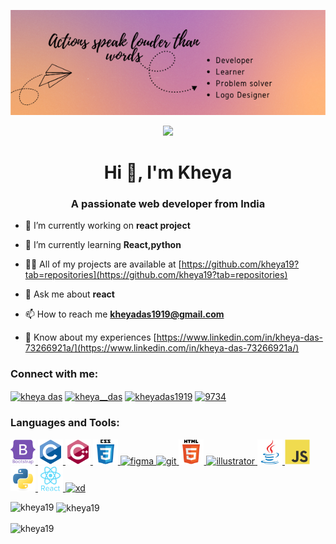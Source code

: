 
[![MasterHead](https://raw.githubusercontent.com/kheya19/kheya19/main/Peach%20and%20Violet%20Multicolored%20Earth%20Day%20Web%20Banner%20(1).png)](https://github.com/kheya19.io)
<p align="center">
  <img src=(https://raw.githubusercontent.com/kheya19/kheya19/main/Peach%20and%20Violet%20Multicolored%20Earth%20Day%20Web%20Banner%20(1).png" />
</p>
<h1 align="center">Hi 👋, I'm Kheya</h1>
<h3 align="center">A passionate web developer from India</h3>

- 🔭 I’m currently working on **react project**

- 🌱 I’m currently learning **React,python**

- 👨‍💻 All of my projects are available at [https://github.com/kheya19?tab=repositories](https://github.com/kheya19?tab=repositories)

- 💬 Ask me about **react**

- 📫 How to reach me **kheyadas1919@gmail.com**

- 📄 Know about my experiences [https://www.linkedin.com/in/kheya-das-73266921a/](https://www.linkedin.com/in/kheya-das-73266921a/)

<h3 align="left">Connect with me:</h3>
<p align="left">
<a href="https://linkedin.com/in/kheya das" target="blank"><img align="center" src="https://raw.githubusercontent.com/rahuldkjain/github-profile-readme-generator/master/src/images/icons/Social/linked-in-alt.svg" alt="kheya das" height="30" width="40" /></a>
<a href="https://instagram.com/kheya__das" target="blank"><img align="center" src="https://raw.githubusercontent.com/rahuldkjain/github-profile-readme-generator/master/src/images/icons/Social/instagram.svg" alt="kheya__das" height="30" width="40" /></a>
<a href="https://www.hackerrank.com/kheyadas1919" target="blank"><img align="center" src="https://raw.githubusercontent.com/rahuldkjain/github-profile-readme-generator/master/src/images/icons/Social/hackerrank.svg" alt="kheyadas1919" height="30" width="40" /></a>
<a href="https://discord.gg/9734" target="blank"><img align="center" src="https://raw.githubusercontent.com/rahuldkjain/github-profile-readme-generator/master/src/images/icons/Social/discord.svg" alt="9734" height="30" width="40" /></a>
</p>

<h3 align="left">Languages and Tools:</h3>
<p align="left"> <a href="https://getbootstrap.com" target="_blank" rel="noreferrer"> <img src="https://raw.githubusercontent.com/devicons/devicon/master/icons/bootstrap/bootstrap-plain-wordmark.svg" alt="bootstrap" width="40" height="40"/> </a> <a href="https://www.cprogramming.com/" target="_blank" rel="noreferrer"> <img src="https://raw.githubusercontent.com/devicons/devicon/master/icons/c/c-original.svg" alt="c" width="40" height="40"/> </a> <a href="https://www.w3schools.com/cpp/" target="_blank" rel="noreferrer"> <img src="https://raw.githubusercontent.com/devicons/devicon/master/icons/cplusplus/cplusplus-original.svg" alt="cplusplus" width="40" height="40"/> </a> <a href="https://www.w3schools.com/css/" target="_blank" rel="noreferrer"> <img src="https://raw.githubusercontent.com/devicons/devicon/master/icons/css3/css3-original-wordmark.svg" alt="css3" width="40" height="40"/> </a> <a href="https://www.figma.com/" target="_blank" rel="noreferrer"> <img src="https://www.vectorlogo.zone/logos/figma/figma-icon.svg" alt="figma" width="40" height="40"/> </a> <a href="https://git-scm.com/" target="_blank" rel="noreferrer"> <img src="https://www.vectorlogo.zone/logos/git-scm/git-scm-icon.svg" alt="git" width="40" height="40"/> </a> <a href="https://www.w3.org/html/" target="_blank" rel="noreferrer"> <img src="https://raw.githubusercontent.com/devicons/devicon/master/icons/html5/html5-original-wordmark.svg" alt="html5" width="40" height="40"/> </a> <a href="https://www.adobe.com/in/products/illustrator.html" target="_blank" rel="noreferrer"> <img src="https://www.vectorlogo.zone/logos/adobe_illustrator/adobe_illustrator-icon.svg" alt="illustrator" width="40" height="40"/> </a> <a href="https://www.java.com" target="_blank" rel="noreferrer"> <img src="https://raw.githubusercontent.com/devicons/devicon/master/icons/java/java-original.svg" alt="java" width="40" height="40"/> </a> <a href="https://developer.mozilla.org/en-US/docs/Web/JavaScript" target="_blank" rel="noreferrer"> <img src="https://raw.githubusercontent.com/devicons/devicon/master/icons/javascript/javascript-original.svg" alt="javascript" width="40" height="40"/> </a> <a href="https://www.python.org" target="_blank" rel="noreferrer"> <img src="https://raw.githubusercontent.com/devicons/devicon/master/icons/python/python-original.svg" alt="python" width="40" height="40"/> </a> <a href="https://reactjs.org/" target="_blank" rel="noreferrer"> <img src="https://raw.githubusercontent.com/devicons/devicon/master/icons/react/react-original-wordmark.svg" alt="react" width="40" height="40"/> </a> <a href="https://www.adobe.com/products/xd.html" target="_blank" rel="noreferrer"> <img src="https://cdn.worldvectorlogo.com/logos/adobe-xd.svg" alt="xd" width="40" height="40"/> </a> </p>

<p><img align="left" src="https://github-readme-stats.vercel.app/api/top-langs?username=kheya19&show_icons=true&locale=en&layout=compact" alt="kheya19" /></p>

<p>&nbsp;<img align="center" src="https://github-readme-stats.vercel.app/api?username=kheya19&show_icons=true&locale=en" alt="kheya19" /></p>

<p><img align="center" src="https://github-readme-streak-stats.herokuapp.com/?user=kheya19&" alt="kheya19" /></p>

